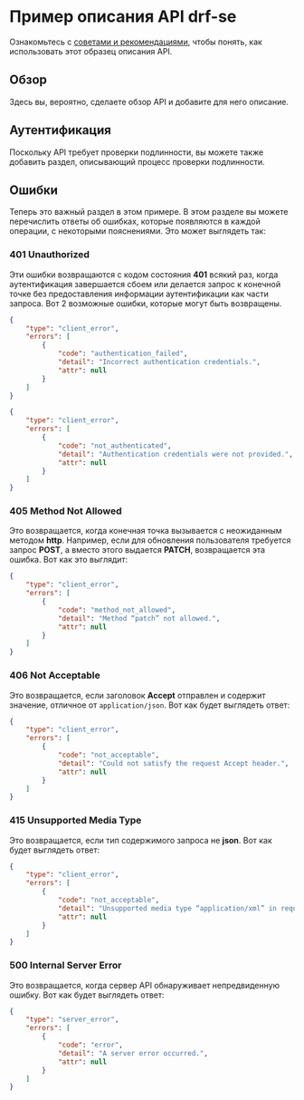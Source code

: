 # Пример описания API drf-se

Ознакомьтесь с [советами и рекомендациями](integraciya-s-drf-spectacular.md#sekrety-i-ulovki), чтобы понять, как использовать этот образец описания API.

## Обзор

Здесь вы, вероятно, сделаете обзор API и добавите для него описание.

## Аутентификация

Поскольку API требует проверки подлинности, вы можете также добавить раздел, описывающий процесс проверки подлинности.

## Ошибки

Теперь это важный раздел в этом примере. В этом разделе вы можете перечислить ответы об ошибках, которые появляются в каждой операции, с некоторыми пояснениями. Это может выглядеть так:

### 401 Unauthorized

Эти ошибки возвращаются с кодом состояния **401** всякий раз, когда аутентификация завершается сбоем или делается запрос к конечной точке без предоставления информации аутентификации как части запроса. Вот 2 возможные ошибки, которые могут быть возвращены.

```json
{
    "type": "client_error",
    "errors": [
        {
            "code": "authentication_failed",
            "detail": "Incorrect authentication credentials.",
            "attr": null
        }
    ]
}
```

```json
{
    "type": "client_error",
    "errors": [
        {
            "code": "not_authenticated",
            "detail": "Authentication credentials were not provided.",
            "attr": null
        }
    ]
}
```

### 405 Method Not Allowed

Это возвращается, когда конечная точка вызывается с неожиданным методом **http**. Например, если для обновления пользователя требуется запрос **POST**, а вместо этого выдается **PATCH**, возвращается эта ошибка. Вот как это выглядит:

```json
{
    "type": "client_error",
    "errors": [
        {
            "code": "method_not_allowed",
            "detail": "Method “patch” not allowed.",
            "attr": null
        }
    ]
}
```

### 406 Not Acceptable

Это возвращается, если заголовок **Accept** отправлен и содержит значение, отличное от `application/json`. Вот как будет выглядеть ответ:

```json
{
    "type": "client_error",
    "errors": [
        {
            "code": "not_acceptable",
            "detail": "Could not satisfy the request Accept header.",
            "attr": null
        }
    ]
}
```

### 415 Unsupported Media Type

Это возвращается, если тип содержимого запроса не **json**. Вот как будет выглядеть ответ:

```json
{
    "type": "client_error",
    "errors": [
        {
            "code": "not_acceptable",
            "detail": "Unsupported media type “application/xml” in request.",
            "attr": null
        }
    ]
}
```

### 500 Internal Server Error

Это возвращается, когда сервер API обнаруживает непредвиденную ошибку. Вот как будет выглядеть ответ:

```json
{
    "type": "server_error",
    "errors": [
        {
            "code": "error",
            "detail": "A server error occurred.",
            "attr": null
        }
    ]
}
```
